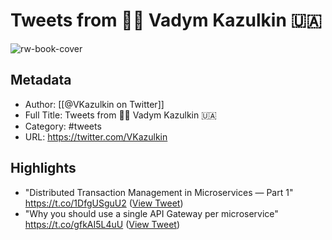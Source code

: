 # Tweets from 💙💛 Vadym Kazulkin 🇺🇦

![rw-book-cover](https://pbs.twimg.com/profile_images/1642187681982447617/4pBB0NQr.jpg)

## Metadata
- Author: [[@VKazulkin on Twitter]]
- Full Title: Tweets from 💙💛 Vadym Kazulkin 🇺🇦
- Category: #tweets
- URL: https://twitter.com/VKazulkin

## Highlights
- "Distributed Transaction Management in Microservices — Part 1" https://t.co/1DfgUSguU2 ([View Tweet](https://twitter.com/VKazulkin/status/1575872108034461697))
- "Why you should use a single API Gateway per microservice" https://t.co/gfkAI5L4uU ([View Tweet](https://twitter.com/VKazulkin/status/1586017759795765249))
